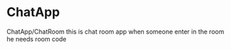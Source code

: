 # ChatApp
ChatApp/ChatRoom this is chat room app   when someone enter in the room he needs room code 
